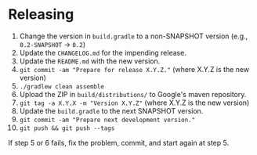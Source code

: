 Releasing
=========

 1. Change the version in `build.gradle` to a non-SNAPSHOT version (e.g., `0.2-SNAPSHOT` -> `0.2`)
 2. Update the `CHANGELOG.md` for the impending release.
 3. Update the `README.md` with the new version.
 4. `git commit -am "Prepare for release X.Y.Z."` (where X.Y.Z is the new version)
 5. `./gradlew clean assemble`
 6. Upload the ZIP in `build/distributions/` to Google's maven repository.
 7. `git tag -a X.Y.X -m "Version X.Y.Z"` (where X.Y.Z is the new version)
 8. Update the `build.gradle` to the next SNAPSHOT version.
 9. `git commit -am "Prepare next development version."`
 10. `git push && git push --tags`

If step 5 or 6 fails, fix the problem, commit, and start again at step 5.
